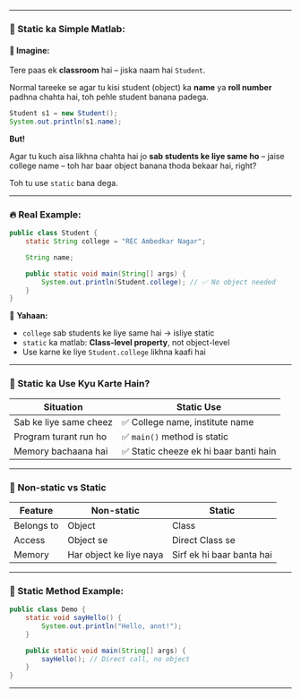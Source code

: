 
---

### 🌟 Static ka Simple Matlab:

#### 🧒 Imagine:

Tere paas ek **classroom** hai – jiska naam hai `Student`.

Normal tareeke se agar tu kisi student (object) ka **name** ya **roll number** padhna chahta hai, toh pehle student banana padega.

```java
Student s1 = new Student();
System.out.println(s1.name);
```

**But!**

Agar tu kuch aisa likhna chahta hai jo **sab students ke liye same ho** – jaise college name – toh har baar object banana thoda bekaar hai, right?

Toh tu use `static` bana dega.

---

### 🔥 Real Example:

```java
public class Student {
    static String college = "REC Ambedkar Nagar";

    String name;

    public static void main(String[] args) {
        System.out.println(Student.college); // ✅ No object needed
    }
}
```

📌 **Yahaan:**

* `college` sab students ke liye same hai → isliye static
* `static` ka matlab: **Class-level property**, not object-level
* Use karne ke liye `Student.college` likhna kaafi hai

---

### 🎯 Static ka Use Kyu Karte Hain?

| Situation              | Static Use                            |
| ---------------------- | ------------------------------------- |
| Sab ke liye same cheez | ✅ College name, institute name        |
| Program turant run ho  | ✅ `main()` method is static           |
| Memory bachaana hai    | ✅ Static cheeze ek hi baar banti hain |

---

### 🔄 Non-static vs Static

| Feature    | Non-static              | Static                    |
| ---------- | ----------------------- | ------------------------- |
| Belongs to | Object                  | Class                     |
| Access     | Object se               | Direct Class se           |
| Memory     | Har object ke liye naya | Sirf ek hi baar banta hai |

---

### 📌 Static Method Example:

```java
public class Demo {
    static void sayHello() {
        System.out.println("Hello, annt!");
    }

    public static void main(String[] args) {
        sayHello(); // Direct call, no object
    }
}
```

---


